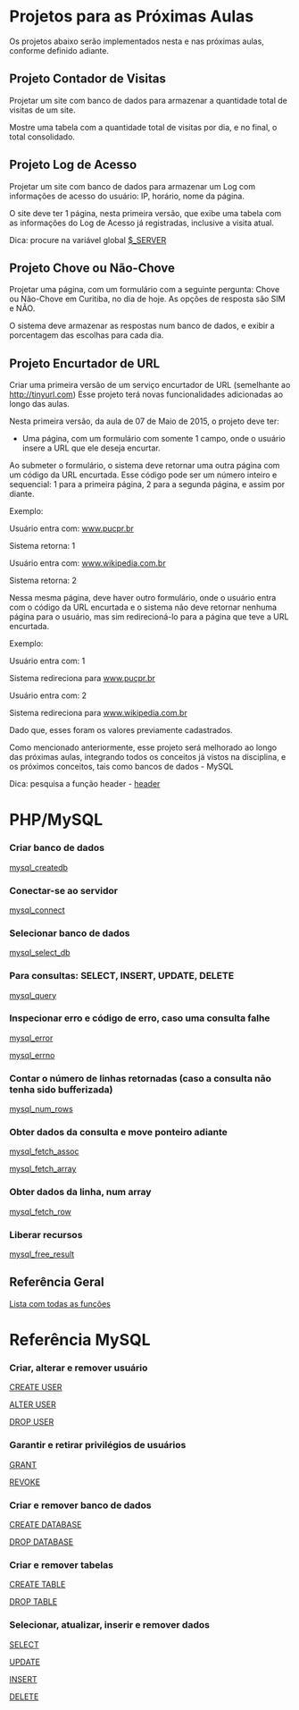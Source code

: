 # Projetos para as Próximas Aulas

Os projetos abaixo serão implementados nesta e nas próximas aulas, conforme definido adiante.


## Projeto Contador de Visitas

Projetar um site com banco de dados para armazenar a quantidade total de visitas de um site.


Mostre uma tabela com a quantidade total de visitas por dia, e no final, o total consolidado.


## Projeto Log de Acesso

Projetar um site com banco de dados para armazenar um Log com informações de acesso do usuário: IP, horário, nome da página.

O site deve ter 1 página, nesta primeira versão, que exibe uma tabela com as informações do Log de Acesso já registradas, inclusive a visita atual.

Dica: procure na variável global [$_SERVER](http://php.net/manual/pt_BR/reserved.variables.server.php)

## Projeto Chove ou Não-Chove

Projetar uma página, com um formulário com a seguinte pergunta: Chove ou Não-Chove em Curitiba, no dia de hoje.
As opções de resposta são SIM e NÃO.

O sistema deve armazenar as respostas num banco de dados, e exibir a porcentagem das escolhas para cada dia.



## Projeto Encurtador de URL

Criar uma primeira versão de um serviço encurtador de URL (semelhante ao http://tinyurl.com)
Esse projeto terá novas funcionalidades adicionadas ao longo das aulas.


Nesta primeira versão, da aula de 07 de Maio de 2015, o projeto deve ter:

* Uma página, com um formulário com somente 1 campo, onde o usuário insere a URL que ele deseja encurtar.

Ao submeter o formulário, o sistema deve retornar uma outra página com um código da URL encurtada. Esse código
pode ser um número inteiro e sequencial: 1 para a primeira página, 2 para a segunda página, e assim por diante.

Exemplo:

Usuário entra com: www.pucpr.br

Sistema retorna: 1

Usuário entra com: www.wikipedia.com.br

Sistema retorna: 2


Nessa mesma página, deve haver outro formulário, onde o usuário entra com o código da URL encurtada e o sistema
não deve retornar nenhuma página para o usuário, mas sim redirecioná-lo para a página que teve a URL encurtada.

Exemplo:

Usuário entra com: 1

Sistema redireciona para www.pucpr.br

Usuário entra com: 2

Sistema redireciona para www.wikipedia.com.br

Dado que, esses foram os valores previamente cadastrados.


Como mencionado anteriormente, esse projeto será melhorado ao longo das próximas aulas, integrando todos os conceitos
já vistos na disciplina, e os próximos conceitos, tais como bancos de dados - MySQL

Dica: pesquisa a função header - [header](http://php.net/manual/pt_BR/function.header.php)


# PHP/MySQL


### Criar banco de dados

[mysql_createdb](http://php.net/manual/pt_BR/function.mysql-create-db.php)

### Conectar-se ao servidor

[mysql_connect](http://php.net/manual/pt_BR/function.mysql-connect.php)

### Selecionar banco de dados

[mysql_select_db](http://php.net/manual/pt_BR/function.mysql-select-db.php)


### Para consultas: SELECT, INSERT, UPDATE, DELETE

[mysql_query](http://php.net/manual/pt_BR/function.mysql-query.php)

### Inspecionar erro e código de erro, caso uma consulta falhe

[mysql_error](http://php.net/manual/pt_BR/function.mysql-error.php)

[mysql_errno](http://php.net/manual/pt_BR/function.mysql-errno.php)

### Contar o número de linhas retornadas (caso a consulta não tenha sido bufferizada)

[mysql_num_rows](http://php.net/manual/pt_BR/function.mysql-num-rows.php)


### Obter dados da consulta e move ponteiro adiante

[mysql_fetch_assoc](http://php.net/manual/en/function.mysql-fetch-assoc.php)

[mysql_fetch_array](http://php.net/manual/en/function.mysql-fetch-array.php)


### Obter dados da linha, num array

[mysql_fetch_row](http://php.net/manual/pt_BR/function.mysql-fetch-row.php)

### Liberar recursos

[mysql_free_result](http://php.net/manual/pt_BR/function.mysql-free-result.php)


## Referência Geral

[Lista com todas as funções](http://php.net/manual/pt_BR/book.mysql.php)


# Referência MySQL

### Criar, alterar e remover usuário

[CREATE USER](http://dev.mysql.com/doc/refman/5.6/en/create-user.html)

[ALTER USER](http://dev.mysql.com/doc/refman/5.6/en/alter-user.html)

[DROP USER](http://dev.mysql.com/doc/refman/5.6/en/drop-user.html)

### Garantir e retirar privilégios de usuários

[GRANT](http://dev.mysql.com/doc/refman/5.6/en/grant.html)

[REVOKE](http://dev.mysql.com/doc/refman/5.6/en/revoke.html)

### Criar e remover banco de dados

[CREATE DATABASE](http://dev.mysql.com/doc/refman/5.6/en/create-database.html)

[DROP DATABASE](http://dev.mysql.com/doc/refman/5.6/en/drop-database.html)

### Criar e remover tabelas

[CREATE TABLE](http://dev.mysql.com/doc/refman/5.6/en/create-table.html)

[DROP TABLE](http://dev.mysql.com/doc/refman/5.6/en/drop-table.html)


### Selecionar, atualizar, inserir e remover dados

[SELECT](http://dev.mysql.com/doc/refman/5.6/en/select.html)

[UPDATE](http://dev.mysql.com/doc/refman/5.6/en/update.html)

[INSERT](http://dev.mysql.com/doc/refman/5.6/en/insert.html)

[DELETE](http://dev.mysql.com/doc/refman/5.6/en/delete.html)











